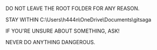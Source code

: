 DO NOT LEAVE THE ROOT FOLDER FOR ANY REASON.

STAY WITHIN C:\Users\h444n\OneDrive\Documents\gitsaga

IF YOU'RE UNSURE ABOUT SOMETHING, ASK!

NEVER DO ANYTHING DANGEROUS.